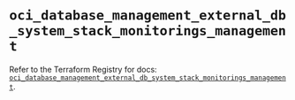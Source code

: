 # `oci_database_management_external_db_system_stack_monitorings_management`

Refer to the Terraform Registry for docs: [`oci_database_management_external_db_system_stack_monitorings_management`](https://registry.terraform.io/providers/oracle/oci/6.18.0/docs/resources/database_management_external_db_system_stack_monitorings_management).

